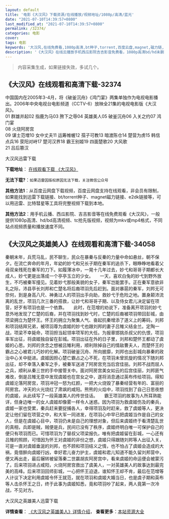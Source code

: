 ```yaml
---
layout: default
title: '电影《大汉风》下载资源/在线播放/视频地址/1080p/高清/蓝光'
date: "2021-07-10T14:39:57+0800"
last_modified_at: "2021-07-10T14:39:57+0800"
permalink: /32374/
categories: 电影
cover:
tags: 电影
keywords: '大汉风,在线免费看,1080p高清,bt种子,torrent,百度云盘,magnet,磁力链,迅雷下载资源'
description: '《大汉风》在线云播放手机西瓜影院吉吉影音免费看，1080p高清bd/hd未删减完整版和tc抢先枪版，mkv/mp4格式，附带bt/torrent种子、magnet/磁力链、百度云盘、网盘资源迅雷下载链接'
---
```


>内容采集生成，如果链接失效，多试几个。


## 《大汉风》在线观看和高清下载-32374

中国国内在2005年3-4月，将《破釜沉舟》《鸿门宴》两集单独作为电视电影播出。2006年中央电视台电影频道（CCTV-6）放映全21集的电视电影版《大汉风》。<br />01 群雄并起02 指鹿为马03 胯下之辱04 英雄美人05 破釜沉舟06 入关之约07 鸿门宴<br />08 火烧阿房宫<br />09 谋士范増10 女中丈夫11 运筹帷幄12 孺子可教13 暗渡陈仓14 楚营为虏15 韩信点兵16 荥阳对峙17 楚河汉界18 霸王别姬19 四面楚歌20 大风歌<br />21 吕后篡汉


大汉风迅雷下载

**下载地址**： [在线观看下载 《大汉风》](https://www.993dy.com//vod-detail-id-16349.html) 


**无法下载?**：`如果迅雷因版权原因无法下载，关注微信公众号 `

**其他方法1**：从百度云网盘下载视频，百度云网盘支持在线观看，非会员有限制，如果能找到迅雷下载链接、bt/torrent种子、magnet磁力链接、e2dk链接等，可以用迅雷、比特彗星等工具将完整视频下载到本地。

**其他方法2**：用手机云播、西瓜影院、吉吉影音等在线免费观看《大汉风》，一般提供1080p高清、hd/bd高清视频、tc抢先版视频，视频为mkv或mp4格式，不同站点视频质量和播放速度不同。


## 《大汉风之英雄美人》在线观看和高清下载-34058

秦朝末年，兵荒马乱，民不聊生，民众在暴秦与反秦的力量中命如悬丝，朝不保夕。在流亡奔命的年月，年幼的妙弋和兄长子期在秦军的追杀下，眼睁睁地看着父母双亲残死在秦军的刀下。如履薄冰中，一晃十几年过去，妙弋和哥哥子期都长大成人，妙弋更是出落成一个亭亭玉立的少女。</div>　　一天，喜欢白兔的妙弋到野外放生，不巧被秦军撞见。见着妙弋那般美貌的女子，秦军岂能罢手。正在秦军意欲非礼之际，沛县亭长刘邦和亡楚名将后裔项羽先后赶到。面对暴扈的秦军，刘邦无可奈何，到是身高八尺、神勇过人的项羽出手向助，救妙弋于危险之地。置身颠沛流离的乱世，项羽几次三番的搭救，让妙弋和哥哥子期、以及侍女君儿决定留在项营，好歹有项羽也是一个依靠。</div>　　此时，在范增的劝说下，准备离开项羽的妙弋意外地发现了亡楚的后裔，并在项羽找到妙弋时，亡楚的后裔被项羽带回彭城，由项梁拥立为楚怀王。怀王的拥立为聚集人气、奋起抗秦增添了道义上的筹码，刘邦和项羽结拜兄弟，被项羽尊为虞姬的妙弋也跟刘邦的妻子吕雉义结金兰。定陶一战，项梁不幸毙命，项羽担当起领率项军的大任。为报章邯挑杀叔父的仇恨，项羽率军出征，将虞姬独自留在彭城。项羽出征在外的日子里，刘邦和楚怀王都动了虞姬的心思。刘邦的贪念之想被吕雉利用，顺利除掉自己的情敌曹夫人，而楚怀王的霸占之心被君儿巧妙的化解。项羽破釜沉舟、所向披靡，刘邦也出彭城向暴秦的政治中心关中挺进。虞姬因担心楚亡霸占之心不死，在项羽未曾凯旋的情况下随刘邦出征，却不幸落入秦军之手，被秦军送进了阿房宫充当后宫佳丽。刘邦不战而屈人之兵，顺利从秦三世的手中接管关中。面对阿房宫美女如云的后宫佳丽，刘邦匪气难改，倒是吕雉无意中发现虞姬也在宫女之中，遂将消息通过英布传给项羽。得知虞姬沦落阿房宫，项羽冲冠一怒为红颜，一把大火烧毁了暴秦经营有年的、富丽的阿房宫。冲天的火光烧红了肃飒的咸阳。熊熊的火焰中，项羽找到了自己日思夜想的虞姬，从此续写了一段英雄美人的传世佳话。</div>　　霸王项羽的故事为人所耳熟能详，但身边唯一的女人虞姬却像雾一样令人迷惑。因为项羽为救虞姬伤及的秦兵，虞姬一家也受累，秦兵赶来要捉捕各人，幸得项羽及时赶来，救了虞姬等人，更决定让他们留在项营之中，和大军一同进发，在项羽心中早已把虞姬当作是自己的女人，但是在虞姬心目中，项羽仍未是自己的理想对象，但后来虞姬终于看清楚乱世的真相，兵即是贼，贼便是兵，民间已没有了秩序，虞姬终明白唯一可保护自己的便只有项羽而已。可惜项羽为了替叔父项梁报仇，唯有把虞姬留在彭城，一心还有吕雉的照顾，可惜因为怀王对虞姬的非份之想，虞姬只得跟随刘邦等人出征入关，可是一直对虞姬垂涎的刘邦，也不顾和项羽结义之情，也不怕占了虞姬会造成的大祸，竟借醉向虞姬行凶，幸好君儿奋力护主，虞姬和君儿知道不能久留刘邦营中，便又再出走，最后辗转被留落秦二世嬴胡亥阿房宫中，看来虞姬的命运便会被蒙污了。后来项羽进占咸阳，火烧阿房宫救出了虞美人，一对英雄美人的故事达到最完美的高峰。后来项羽回师彭城，一心把怀王迫退，谁知怀王却不肯，最后在范增等人计议下决定利用虞姬令怀王就范，就在项羽和虞姬大婚当日，也是虞子期和英布等人击杀怀王之日，终于此事为虞姬知悉，竟和项羽吵了起来，两人竟第一次冷战，不见对方。</div>


大汉风之英雄美人迅雷下载

**详情查看**： [《大汉风之英雄美人》详情介绍](/movie/34058/)， **查看更多**：[本站资源大全](/movie/t/all/)

